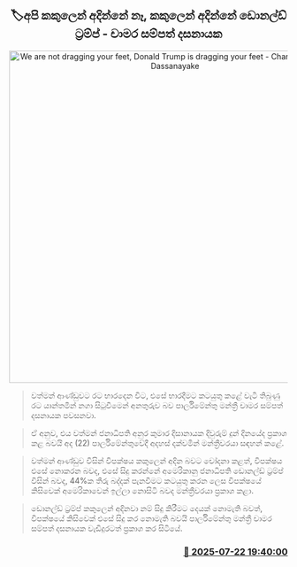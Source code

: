 <p align='center'><b><h2 align='center' title='We are not dragging your feet, Donald Trump is dragging your feet - Chamara Sampath Dassanayake'>🏷අපි කකුලෙන් අදින්නේ නෑ, කකුලෙන් අදින්නේ ඩොනල්ඩ් ට්‍රම්ප් - චාමර සම්පත් දසනායක</h2></b></p>
<p align='center'><img src='https://helakuru.sgp1.cdn.digitaloceanspaces.com/esana/images/lib/chamara-sampath-dasanayake-parliment-budget.jpg' width='600' alt='We are not dragging your feet, Donald Trump is dragging your feet - Chamara Sampath Dassanayake'></p>

> වත්මන් ආණ්ඩුවට රට භාරදෙන විට, එසේ භාරදීමට කටයුතු කළේ වැටී තිබුණු රට යාන්තමින් නගා සිටුවීමෙන් අනතුරුව බව පාර්ලිමේන්තු මන්ත්‍රී චාමර සම්පත් දසනායක පවසනවා.

> ඒ අනුව, එය වත්මන් ජනාධිපති අනුර කුමාර දිසානායක දිවුරුම් දුන් දිනයේද ප්‍රකාශ කළ බවයි අද (22) පාර්ලිමේන්තුවේදී අදහස් දක්වමින් මන්ත්‍රීවරයා සඳහන් කළේ.

> වත්මන් ආණ්ඩුව විසින් විපක්ෂය කකුලෙන් අදින බවට චෝදනා කළත්, විපක්ෂය එසේ නොකරන බවද, එසේ සිදු කරන්නේ අමෙරිකානු ජනාධිපති ඩොනල්ඩ් ට්‍රම්ප් විසින් බවද, 44%ක තීරු බද්දක් පැනවීමට කටයුතු කරන ලෙස විපක්ෂයේ කිසිවෙක් අමෙරිකාවෙන් ඉල්ලා නොසිටි බවද මන්ත්‍රීවරයා ප්‍රකාශ කළා.

> ඩොනල්ඩ් ට්‍රම්ප් කකුලෙන් අදිනවා නම් සිදු කිරීමට දෙයක් නොමැති බවත්, විපක්ෂයේ කිසිවෙක් එසේ සිදු කර නොමැති බවයි පාර්ලිමේන්තු මන්ත්‍රී චාමර සම්පත් දසනායක වැඩිදුරටත් ප්‍රකාශ කර සිටියේ.



<h3 align='right'><a href='https://www.helakuru.lk/esana/p/112076/'>📅 2025-07-22 19:40:00</a></h3>
